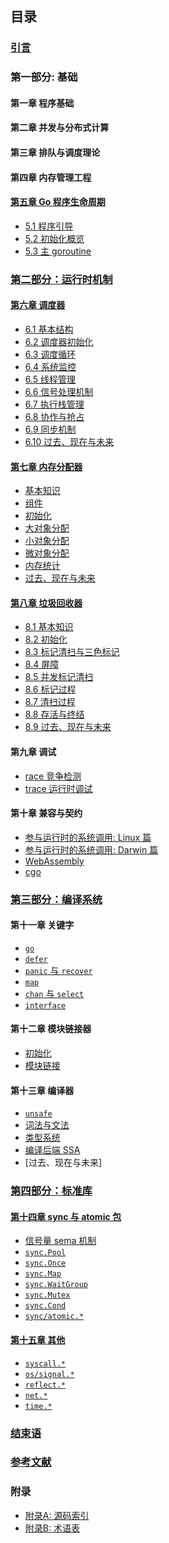 ## 目录

### [引言](book/preface.md)

### 第一部分: 基础

#### 第一章 程序基础

<!-- 内存布局？ -->

#### 第二章 并发与分布式计算

<!-- - [3.1 并发] -->

#### 第三章 排队与调度理论

<!-- - [2.1 排队理论引导]()
- [2.2 工作窃取调度](papers/sched/work-steal-sched.md)
- [调度理论](book/4-sched/theory.md) -->

#### 第四章 内存管理工程

<!-- - 垃圾回收统一理论 -->

<!-- CPU 架构与操作系统? -->

<!-- - [Linux 系统调用]
- [Plan 9 汇编](book/appendix/asm.md) -->

#### [第五章 Go 程序生命周期](book/part1basic/ch05boot/readme.md)

- [5.1 程序引导](book/part1basic/ch05boot/boot.md)
- [5.2 初始化概览](book/part1basic/ch05boot/init.md)
- [5.3 主 goroutine](book/part1basic/ch05boot/main.md)

### [第二部分：运行时机制](book/part2runtime/readme.md)

#### [第六章 调度器](book/part2runtime/ch06sched/readme.md)

- [6.1 基本结构](book/part2runtime/ch06sched/basic.md)
- [6.2 调度器初始化](book/part2runtime/ch06sched/init.md)
- [6.3 调度循环](book/part2runtime/ch06sched/exec.md)
- [6.4 系统监控](book/part2runtime/ch06sched/sysmon.md)
- [6.5 线程管理](book/part2runtime/ch06sched/thread.md)
- [6.6 信号处理机制](book/part2runtime/ch06sched/signal.md)
- [6.7 执行栈管理](book/part2runtime/ch06sched/stack.md)
- [6.8 协作与抢占](book/part2runtime/ch06sched/preemptive.md)
- [6.9 同步机制](book/part2runtime/ch06sched/sync.md)
- [6.10 过去、现在与未来](book/part2runtime/ch06sched/history.md)

#### [第七章 内存分配器](book/part2runtime/ch07alloc/readme.md)

- [基本知识](book/part2runtime/ch07alloc/basic.md)
- [组件](book/part2runtime/ch07alloc/component.md)
- [初始化](book/part2runtime/ch07alloc/init.md)
- [大对象分配](book/part2runtime/ch07alloc/largealloc.md)
- [小对象分配](book/part2runtime/ch07alloc/smallalloc.md)
- [微对象分配](book/part2runtime/ch07alloc/tinyalloc.md)
- [内存统计](book/part2runtime/ch07alloc/mstats.md)
- [过去、现在与未来](book/part2runtime/ch07alloc/history.md)

#### [第八章 垃圾回收器](book/part2runtime/ch08GC/readme.md)

- [8.1 基本知识](book/part2runtime/ch08GC/basic.md)
- [8.2 初始化](book/part2runtime/ch08GC/init.md)
- [8.3 标记清扫与三色标记](book/part2runtime/ch08GC/tricolor.md)
- [8.4 屏障](book/part2runtime/ch08GC/barrier.md)
- [8.5 并发标记清扫](book/part2runtime/ch08GC/concurrent.md)
- [8.6 标记过程](book/part2runtime/ch08GC/mark.md)
- [8.7 清扫过程](book/part2runtime/ch08GC/sweep.md)
- [8.8 存活与终结](book/part2runtime/ch08GC/finalizer.md)
- [8.9 过去、现在与未来](book/part2runtime/ch08GC/history.md)

#### 第九章 调试

- [race 竞争检测](book/part2runtime/ch09debug/race.md)
- [trace 运行时调试](book/part2runtime/ch09debug/trace.md)

#### 第十章 兼容与契约

- [参与运行时的系统调用: Linux 篇](book/part2runtime/ch10abi/syscall-linux.md)
- [参与运行时的系统调用: Darwin 篇](book/part2runtime/ch10abi/syscall-darwin.md)
- [WebAssembly](book/part2runtime/ch10abi/syscall-wasm.md)
- [cgo](book/part2runtime/ch10abi/cgo.md)

### [第三部分：编译系统](book/part3compile/readme.md)

#### 第十一章 关键字

- [`go`](book/part3compile/ch11keyword/go.md)
- [`defer`](book/part3compile/ch11keyword/defer.md)
- [`panic` 与 `recover`](book/part3compile/ch11keyword/panic.md)
- [`map`](book/part3compile/ch11keyword/map.md)
- [`chan` 与 `select`](book/part3compile/ch11keyword/chan.md)
- [`interface`](book/part3compile/ch11keyword/interface.md)

#### 第十二章 模块链接器

- [初始化](book/part3compile/ch12link/init.md)
- [模块链接](book/part3compile/ch12link/link.md)

#### 第十三章 编译器

- [`unsafe`](book/part3compile/ch13gc/9-unsafe.md)
- [词法与文法](book/part3compile/ch13gc/parse.md)
- [类型系统](book/part3compile/ch13gc/type.md)
- [编译后端 SSA](book/part3compile/ch13gc/ssa.md)
- [过去、现在与未来]

### [第四部分：标准库](book/part4lib/readme.md)

#### [第十四章 sync 与 atomic 包](book/part4lib/ch14sync/readme.md)

- [信号量 sema 机制](book/part4lib/ch14sync/sema.md)
- [`sync.Pool`](book/part4lib/ch14sync/pool.md)
- [`sync.Once`](book/part4lib/ch14sync/once.md)
- [`sync.Map`](book/part4lib/ch14sync/map.md)
- [`sync.WaitGroup`](book/part4lib/ch14sync/waitgroup.md)
- [`sync.Mutex`](book/part4lib/ch14sync/mutex.md)
- [`sync.Cond`](book/part4lib/ch14sync/cond.md)
- [`sync/atomic.*`](book/part4lib/ch14sync/atomic.md)

#### [第十五章 其他](book/part4lib/ch15other/readme.md)

- [`syscall.*`](book/part4lib/ch15other/syscall.md)
- [`os/signal.*`](book/part4lib/ch15other/signal.md)
- [`reflect.*`](book/part4lib/ch15other/reflect.md)
- [`net.*`](book/part4lib/ch15other/net.md)
- [`time.*`](book/part4lib/ch15other/time.md)

### [结束语](book/finalwords.md)

### [参考文献](book/bibliography/list.md)

### 附录

- [附录A: 源码索引](book/appendix/index.md)
- [附录B: 术语表](book/appendix/glossary.md)